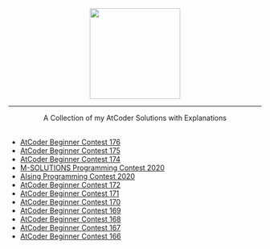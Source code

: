 <div align="center">
    <a href="https://atcoder.jp/users/wingkwong/">
        <img height=180 src="https://user-images.githubusercontent.com/35857179/81494208-9eeb4a00-92d9-11ea-9954-9d65f164e763.png">
    </a>
    <hr>
    A Collection of my AtCoder Solutions with Explanations
</div>

<br/>


- [AtCoder Beginner Contest 176](https://github.com/wingkwong/competitive-programming/tree/master/atcoder/contests/abc176)
- [AtCoder Beginner Contest 175](https://github.com/wingkwong/competitive-programming/tree/master/atcoder/contests/abc175)
- [AtCoder Beginner Contest 174](https://github.com/wingkwong/competitive-programming/tree/master/atcoder/contests/abc174)
- [M-SOLUTIONS Programming Contest 2020](https://github.com/wingkwong/competitive-programming/tree/master/atcoder/contests/m-solutions2020)
- [AIsing Programming Contest 2020](https://github.com/wingkwong/competitive-programming/tree/master/atcoder/contests/aising2020)
- [AtCoder Beginner Contest 172](https://github.com/wingkwong/competitive-programming/tree/master/atcoder/contests/abc172)
- [AtCoder Beginner Contest 171](https://github.com/wingkwong/competitive-programming/tree/master/atcoder/contests/abc171)
- [AtCoder Beginner Contest 170](https://github.com/wingkwong/competitive-programming/tree/master/atcoder/contests/abc170)
- [AtCoder Beginner Contest 169](https://github.com/wingkwong/competitive-programming/tree/master/atcoder/contests/abc169)
- [AtCoder Beginner Contest 168](https://github.com/wingkwong/competitive-programming/tree/master/atcoder/contests/abc168)
- [AtCoder Beginner Contest 167](https://github.com/wingkwong/competitive-programming/tree/master/atcoder/contests/abc167)
- [AtCoder Beginner Contest 166](https://github.com/wingkwong/competitive-programming/tree/master/atcoder/contests/abc166)